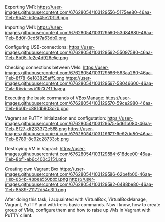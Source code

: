 Exporting VM1:
https://user-images.githubusercontent.com/67628054/103129556-5175ee80-46aa-11eb-9b42-b0ea45e201b9.png

Importing VM1:
https://user-images.githubusercontent.com/67628054/103129560-53d84880-46aa-11eb-8d0f-0cd5f7a63db0.png

Configuring USB-connections:
https://user-images.githubusercontent.com/67628054/103129562-55097580-46aa-11eb-8b05-fe2e4d926e5e.png

Checking connections between VMs:
https://user-images.githubusercontent.com/67628054/103129566-563aa280-46aa-11eb-8f78-6e183825aff9.png
https://user-images.githubusercontent.com/67628054/103129567-58046600-46aa-11eb-95eb-ec51973741fb.png

Executing the basic commands of VBoxManage:
https://user-images.githubusercontent.com/67628054/103129570-59ce2980-46aa-11eb-9b0b-c881db903d2b.png

Vagrant an PuTTY initialization and configutation:
https://user-images.githubusercontent.com/67628054/103129575-5d61b080-46aa-11eb-8f27-df233372e568.png
https://user-images.githubusercontent.com/67628054/103129577-5e92dd80-46aa-11eb-8789-8c92c28733bb.png

Destroying VM in Vagrant:
https://user-images.githubusercontent.com/67628054/103129584-618dce00-46aa-11eb-8bf1-ab6c400c3154.png

Creating own Vagrant Box
https://user-images.githubusercontent.com/67628054/103129586-62befb00-46aa-11eb-854b-48bea550bbc1.png
https://user-images.githubusercontent.com/67628054/103129592-6488be80-46aa-11eb-8589-21172d54c3f0.png

After doing this task, i acquainted with VirtualBox, VirtualBoxManage, Vagrant, PuTTY and with treirs basic commands. Now i know, how to create group of VMs, configure them and
how to raise up VMs in Vagrant with PuTTY client.

